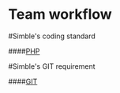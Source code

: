 Team workflow
=====================

#Simble's coding standard

####[PHP](./PHP.md)

#Simble's GIT requirement

####[GIT](./GIT.md)
